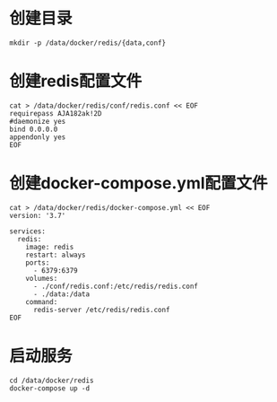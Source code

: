 # 创建目录
```
mkdir -p /data/docker/redis/{data,conf}
```

# 创建redis配置文件
```
cat > /data/docker/redis/conf/redis.conf << EOF
requirepass AJA182ak!2D
#daemonize yes
bind 0.0.0.0
appendonly yes
EOF
```

# 创建docker-compose.yml配置文件
```
cat > /data/docker/redis/docker-compose.yml << EOF
version: '3.7'

services:
  redis:
    image: redis
    restart: always
    ports:
      - 6379:6379
    volumes:
      - ./conf/redis.conf:/etc/redis/redis.conf
      - ./data:/data
    command:
      redis-server /etc/redis/redis.conf
EOF
```

# 启动服务
```
cd /data/docker/redis
docker-compose up -d
```
